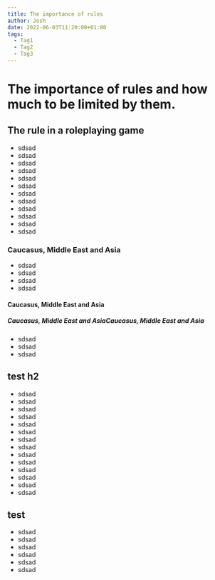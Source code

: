 ```yaml
---
title: The importance of rules
author: Josh
date: 2022-06-03T11:20:00+01:00
tags:
  - Tag1
  - Tag2
  - Tag3
---
```

# The importance of rules and how much to be limited by them.
## The rule in a roleplaying game
* sdsad
* sdsad
* sdsad
* sdsad
* sdsad
* sdsad
* sdsad
* sdsad
* sdsad
* sdsad
* sdsad
* sdsad
### Caucasus, Middle East and Asia 
* sdsad
* sdsad
* sdsad
* sdsad
#### Caucasus, Middle East and Asia 

##### Caucasus, Middle East and AsiaCaucasus, Middle East and Asia  
* sdsad
* sdsad
* sdsad
## test h2
* sdsad
* sdsad
* sdsad
* sdsad
* sdsad
* sdsad
* sdsad
* sdsad
* sdsad
* sdsad
* sdsad
* sdsad
* sdsad
* sdsad
## test
* sdsad
* sdsad
* sdsad
* sdsad
* sdsad
* sdsad